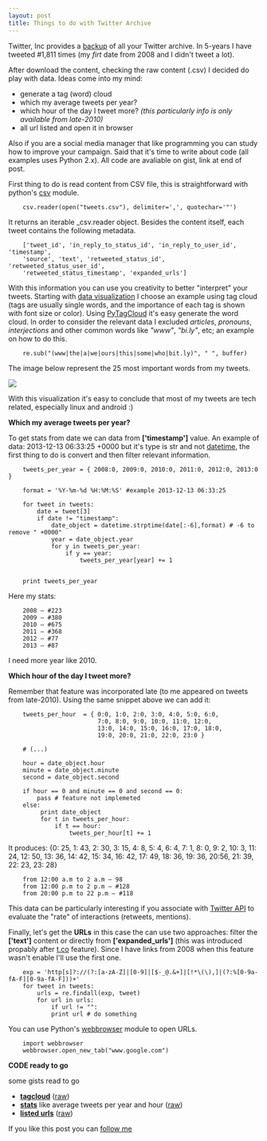 ```yaml
---	
layout: post
title: Things to do with Twitter Archive
---
```


Twitter, Inc provides a [backup](https://blog.twitter.com/2012/your-twitter-archive) of all your Twitter archive. In 5-years I have tweeted #1,811 times (my _firt_ date from 2008 and I didn't tweet a lot).

After download the content, checking the raw content (.csv) I decided do play with data. Ideas come into my mind:

* generate a tag (word) cloud 
* which my average tweets per year?
* which hour of the day I tweet more? _(this particularly info is only available from late-2010)_
* all url listed and open it in browser 

Also if you are a social media manager that like programming you can study how to improve your campaign. Said that it's time to write about code (all examples uses Python 2.x). All code are avaliable on gist, link at end of post.

First thing to do is read content from CSV file, this is straightforward with python's [csv](http://docs.python.org/2/library/csv.html) module.

        csv.reader(open("tweets.csv"), delimiter=',', quotechar='"')

It returns an iterable _csv.reader object. Besides the content itself, each tweet contains the following metadata. 

        ['tweet_id', 'in_reply_to_status_id', 'in_reply_to_user_id', 'timestamp', 
        'source', 'text', 'retweeted_status_id', 'retweeted_status_user_id', 
        'retweeted_status_timestamp', 'expanded_urls']

With this information you can use you creativity to better "interpret" your tweets. Starting with [data visualization](http://en.wikipedia.org/wiki/Data_visualization) I choose an example using tag cloud (tags are usually single words, and the importance of each tag is shown with font size or color). Using [PyTagCloud](https://github.com/atizo/PyTagCloud) it's easy generate the word cloud. In order to consider the relevant data I excluded _articles_, _pronouns_,  _interjections_ and other common words like _"www"_, _"bi.ly"_, etc; an example on how to do this. 


        re.sub("(www|the|a|we|ours|this|some|who|bit.ly)", " ", buffer)

The image below represent the 25 most important words from my tweets.

![](http://farm3.staticflickr.com/2836/11376478926_95c0033f63_o.png)

With this visualization it's easy to conclude that most of my tweets are tech related, especially linux and android :)

**Which my average tweets per year?**

To get stats from date we can data from **['timestamp']** value. An example of data: 2013-12-13 06:33:25 +0000 but it's type is str and not [datetime](http://docs.python.org/2/library/datetime.html), the first thing to do is convert and then filter relevant information. 


        tweets_per_year = { 2008:0, 2009:0, 2010:0, 2011:0, 2012:0, 2013:0 }

        format = '%Y-%m-%d %H:%M:%S' #example 2013-12-13 06:33:25

        for tweet in tweets:
            date = tweet[3]
            if date != "timestamp": 
                date_object = datetime.strptime(date[:-6],format) # -6 to remove " +0000"
                year = date_object.year
                for y in tweets_per_year:
                    if y == year:
                        tweets_per_year[year] += 1


        print tweets_per_year

Here my stats:

        2008 — #223
        2009 — #380
        2010 — #675
        2011 — #368
        2012 — #77
        2013 — #87

I need more year like 2010.

**Which hour of the day I tweet more?**

Remember that feature was incorporated late (to me appeared on tweets from late-2010). Using the same snippet above we can add it:


        tweets_per_hour  = { 0:0, 1:0, 2:0, 3:0, 4:0, 5:0, 6:0, 
                             7:0, 8:0, 9:0, 10:0, 11:0, 12:0,
                             13:0, 14:0, 15:0, 16:0, 17:0, 18:0, 
                             19:0, 20:0, 21:0, 22:0, 23:0 }
        	
        # (...)

        hour = date_object.hour
        minute = date_object.minute
        second = date_object.second

        if hour == 0 and minute == 0 and second == 0:
            pass # feature not implemeted
        else:
             print date_object
             for t in tweets_per_hour:
                 if t == hour:
                     tweets_per_hour[t] += 1


It produces: {0: 25, 1: 43, 2: 30, 3: 15, 4: 8, 5: 4, 6: 4, 7: 1, 8: 0, 9: 2, 10: 3, 11: 24, 12: 50, 13: 36, 14: 42, 15: 34, 16: 42, 17: 49, 18: 36, 19: 36, 20:56, 21: 39, 22: 23, 23: 28}

        from 12:00 a.m to 2 a.m — 98
        from 12:00 p.m to 2 p.m — #128
        from 20:00 p.m to 22 p.m — #118

This data can be particularly interesting if you associate with [Twitter API](https://dev.twitter.com/docs/api/1.1/get/statuses/mentions_timeline) to evaluate the "rate" of interactions (retweets, mentions). 

Finally, let's get the **URLs** in this case the can use two approaches: filter the **['text']** content or directly from **['expanded_urls']** (this was introduced propably after [t.co](https://blog.twitter.com/2010/links-and-twitter-length-shouldn%E2%80%99t-matter) feature). Since I have links from 2008 when this feature wasn't enable I'll use the first one. 

        exp = 'http[s]?://(?:[a-zA-Z]|[0-9]|[$-_@.&+]|[!*\(\),]|(?:%[0-9a-fA-F][0-9a-fA-F]))+'
        for tweet in tweets:
            urls = re.findall(exp, tweet)
            for url in urls:
                if url != "":
                print url # do something


You can use Python's [webbrowser](http://docs.python.org/2/library/webbrowser.html) module to open URLs.

        import webbrowser
        webbrowser.open_new_tab("www.google.com")

**CODE ready to go**

some gists read to go

* **[tagcloud](https://gist.github.com/maluta/7994212)** ([raw](https://gist.github.com/maluta/7994212/raw/615097ef39a27b384d264f2fef54ed7616e04bd1/tagcloud.py))
* **[stats](https://gist.github.com/maluta/7994360)** like average tweets per year and hour ([raw](https://gist.github.com/maluta/7994360/raw/3a527b5fe1e46173319ecea2f2c79a0d590ff3a1/tweets_per_year-hour.py)) 
* **[listed urls](https://gist.github.com/maluta/7994272)** ([raw](https://gist.github.com/maluta/7994272/raw/addb83522ea546ad3fcee576558393c7740f6f53/tweets_url.py))





If you like this post you can [follow me](http://www.twitter.com/maluta)










